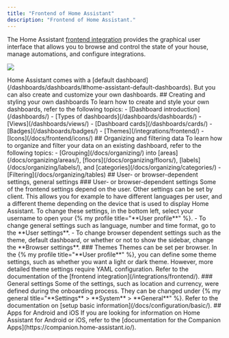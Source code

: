 ```yaml
---
title: "Frontend of Home Assistant"
description: "Frontend of Home Assistant."
---
```

The Home Assistant [frontend integration](/integrations/frontend/) provides the graphical user interface that allows you to browse and control the state of your house, manage automations, and configure integrations.
<p class='img'>
  <img src='/images/frontend/ui2022.png' />
</p>
Home Assistant comes with a [default dashboard](/dashboards/dashboards/#home-assistant-default-dashboards). But you can also create and customize your own dashboards.
## Creating and styling your own dashboards
To learn how to create and style your own dashboards, refer to the following topics:
- [Dashboard introduction](/dashboards/)
- [Types of dashboards](/dashboards/dashboards/)
- [Views](/dashboards/views/)
- [Dashboard cards](/dashboards/cards/)
- [Badges](/dashboards/badges/)
- [Themes](/integrations/frontend/)
- [Icons](/docs/frontend/icons/)
## Organizing and filtering data
To learn how to organize and filter your data on an existing dashboard, refer to the following topics:
- [Grouping](/docs/organizing/) into [areas](/docs/organizing/areas/), [floors](/docs/organizing/floors/), [labels](/docs/organizing/labels/), and [categories](/docs/organizing/categories/)
- [Filtering](/docs/organizing/tables)
## User- or browser-dependent settings, general settings
### User- or browser-dependent settings
Some of the frontend settings depend on the user. Other settings can be set by client. This allows you for example to have different languages per user, and a different theme depending on the device that is used to display Home Assistant.
To change these settings, in the bottom left, select your username to open your {% my profile title="**User profile**" %}.
- To change general settings such as language, number and time format, go to the **User settings**.
- To change browser dependent settings such as the theme, default dashboard, or whether or not to show the sidebar, change the **Browser settings**.
### Themes
Themes can be set per browser. In the {% my profile title="**User profile**" %}, you can define some theme settings, such as whether you want a light or dark theme. However, more detailed theme settings require YAML configuration. Refer to the documentation of the [frontend integration](/integrations/frontend/).
### General settings
Some of the settings, such as location and currency, were defined during the onboarding process. They can be changed under {% my general title="**Settings** > **System** > **General**" %}. Refer to the documentation on [setup basic information](/docs/configuration/basic/).
## Apps for Android and iOS
If you are looking for information on Home Assistant for Android or iOS, refer to the [documentation for the Companion Apps](https://companion.home-assistant.io/).